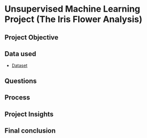 #  Unsupervised Machine Learning Project (The Iris Flower Analysis)
## Project Objective

## Data used
- <a href = "https://github.com/pagonzales/Machine_Learning_Project_The_Iris_Flower_Analysis/blob/main/iris_dataset.csv">Dataset</a>
## Questions

## Process

## Project Insights

## Final conclusion
